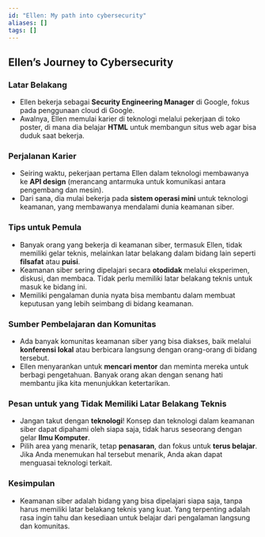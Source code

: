 ```yaml
---
id: "Ellen: My path into cybersecurity"
aliases: []
tags: []
---
```


## Ellen’s Journey to Cybersecurity

### Latar Belakang

- Ellen bekerja sebagai **Security Engineering Manager** di Google, fokus pada penggunaan cloud di Google.
- Awalnya, Ellen memulai karier di teknologi melalui pekerjaan di toko poster, di mana dia belajar **HTML** untuk membangun situs web agar bisa duduk saat bekerja.

### Perjalanan Karier

- Seiring waktu, pekerjaan pertama Ellen dalam teknologi membawanya ke **API design** (merancang antarmuka untuk komunikasi antara pengembang dan mesin).
- Dari sana, dia mulai bekerja pada **sistem operasi mini** untuk teknologi keamanan, yang membawanya mendalami dunia keamanan siber.

### Tips untuk Pemula

- Banyak orang yang bekerja di keamanan siber, termasuk Ellen, tidak memiliki gelar teknis, melainkan latar belakang dalam bidang lain seperti **filsafat** atau **puisi**.
- Keamanan siber sering dipelajari secara **otodidak** melalui eksperimen, diskusi, dan membaca. Tidak perlu memiliki latar belakang teknis untuk masuk ke bidang ini.
- Memiliki pengalaman dunia nyata bisa membantu dalam membuat keputusan yang lebih seimbang di bidang keamanan.

### Sumber Pembelajaran dan Komunitas

- Ada banyak komunitas keamanan siber yang bisa diakses, baik melalui **konferensi lokal** atau berbicara langsung dengan orang-orang di bidang tersebut.
- Ellen menyarankan untuk **mencari mentor** dan meminta mereka untuk berbagi pengetahuan. Banyak orang akan dengan senang hati membantu jika kita menunjukkan ketertarikan.

### Pesan untuk yang Tidak Memiliki Latar Belakang Teknis

- Jangan takut dengan **teknologi**! Konsep dan teknologi dalam keamanan siber dapat dipahami oleh siapa saja, tidak harus seseorang dengan gelar **Ilmu Komputer**.
- Pilih area yang menarik, tetap **penasaran**, dan fokus untuk **terus belajar**. Jika Anda menemukan hal tersebut menarik, Anda akan dapat menguasai teknologi terkait.

### Kesimpulan

- Keamanan siber adalah bidang yang bisa dipelajari siapa saja, tanpa harus memiliki latar belakang teknis yang kuat. Yang terpenting adalah rasa ingin tahu dan kesediaan untuk belajar dari pengalaman langsung dan komunitas.
